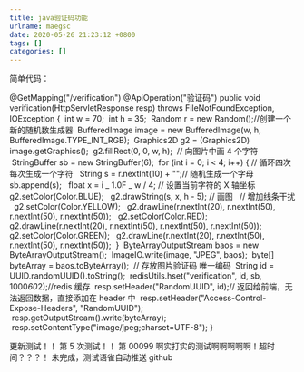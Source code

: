```yaml
---
title: java验证码功能
urlname: maegsc
date: 2020-05-26 21:23:12 +0800
tags: []
categories: []
---
```


简单代码：

@GetMapping("/verification")
@ApiOperation("验证码")
public void verification(HttpServletResponse resp) throws FileNotFoundException, IOException {
 int w = 70;
 int h = 35;
 Random r = new Random();//创建一个新的随机数生成器
 BufferedImage image = new BufferedImage(w, h, BufferedImage.TYPE_INT_RGB);
 Graphics2D g2 = (Graphics2D) image.getGraphics();
 g2.fillRect(0, 0, w, h);
 // 向图片中画 4 个字符
 StringBuffer sb = new StringBuffer(6);
 for (int i = 0; i < 4; i++) { // 循环四次每次生成一个字符
  String s = r.nextInt(10) + "";// 随机生成一个字母
  sb.append(s);
  float x = i _ 1.0F _ w / 4; // 设置当前字符的 X 轴坐标
  g2.setColor(Color.BLUE);
  g2.drawString(s, x, h - 5); // 画图
  // 增加线条干扰
  g2.setColor(Color.YELLOW);
  g2.drawLine(r.nextInt(20), r.nextInt(50), r.nextInt(50), r.nextInt(50));
  g2.setColor(Color.RED);
  g2.drawLine(r.nextInt(20), r.nextInt(50), r.nextInt(50), r.nextInt(50));
  g2.setColor(Color.GREEN);
  g2.drawLine(r.nextInt(20), r.nextInt(50), r.nextInt(50), r.nextInt(50));
 }
 ByteArrayOutputStream baos = new ByteArrayOutputStream();
 ImageIO.write(image, "JPEG", baos);
 byte[] byteArray = baos.toByteArray();
 // 存放图片验证码 唯一编码
 String id = UUID.randomUUID().toString();
 redisUtils.hset("verification", id, sb, 1000*60*2);//redis 缓存
 resp.setHeader("RandomUUID", id);// 返回给前端，无法返回数据，直接添加在 header 中
 resp.setHeader("Access-Control-Expose-Headers", "RandomUUID");
 resp.getOutputStream().write(byteArray);
 resp.setContentType("image/jpeg;charset=UTF-8");
}

更新测试！！
第 5 次测试！！
第 00099 啊实打实的测试啊啊啊啊啊！超时间？？？！
未完成，测试语雀自动推送 github
